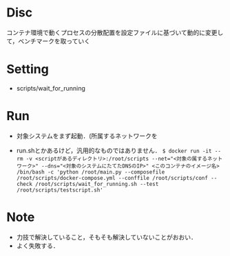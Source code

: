 # Disc
コンテナ環境で動くプロセスの分散配置を設定ファイルに基づいて動的に変更して，ベンチマークを取っていく

# Setting
+ scripts/wait_for_running


# Run
+ 対象システムをまず起動．(所属するネットワークを

+ run.shとかあるけど，汎用的なものではありません．
`$ docker run -it --rm -v <scriptがあるディレクトリ>:/root/scripts --net="<対象の属するネットワーク>" --dns="<対象のシステムにたてたDNSのIP>" <このコンテナのイメージ名> /bin/bash -c 'python /root/main.py --composefile /root/scripts/docker-compose.yml --conffile /root/scripts/conf --check /root/scripts/wait_for_running.sh --test /root/scripts/testscript.sh'`



# Note
+ 力技で解決していること，そもそも解決していないことがおおい．
+ よく失敗する．
